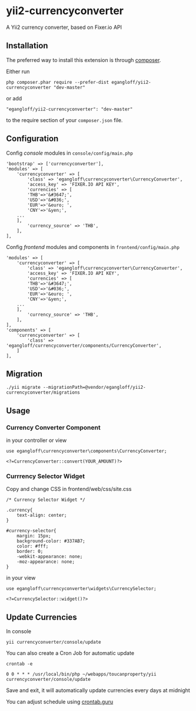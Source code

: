 # yii2-currencyconverter

A Yii2 currency converter, based on Fixer.io API 

## Installation

The preferred way to install this extension is through [composer](http://getcomposer.org/download/).

Either run

```
php composer.phar require --prefer-dist egangloff/yii2-currencyconverter "dev-master"
```

or add

```
"egangloff/yii2-currencyconverter": "dev-master"
```

to the require section of your `composer.json` file.

## Configuration

Config *console* modules in `console/config/main.php`

```
'bootstrap' => ['currencyconverter'],
'modules' => [
    'currencyconverter' => [
        'class' => 'egangloff\currencyconverter\CurrencyConverter',
        'access_key' => 'FIXER.IO API KEY',
        'currencies' => [
		'THB'=>'&#3647;', 
		'USD'=>'&#036;', 
		'EUR'=>'&euro; ',
		'CNY'=>'&yen;',
    ...
	],
        'currency_source' => 'THB',
    ],
],
```

Config *frontend* modules and components in `frontend/config/main.php`

```
'modules' => [
    'currencyconverter' => [
        'class' => 'egangloff\currencyconverter\CurrencyConverter',
        'access_key' => 'FIXER.IO API KEY',
        'currencies' => [
		'THB'=>'&#3647;', 
		'USD'=>'&#036;', 
		'EUR'=>'&euro; ',
		'CNY'=>'&yen;',
    ...
	],
        'currency_source' => 'THB',
    ],
],
'components' => [
    'currencyconverter' => [
        'class' =>  'egangloff/currencyconverter/components/CurrencyConverter',
    ]
],
```

## Migration

```
./yii migrate --migrationPath=@vendor/egangloff/yii2-currencyconverter/migrations
```

## Usage

### Currency Converter Component

in your controller or view

```
use egangloff\currencyconverter\components\CurrencyConverter;

<?=CurrencyConverter::convert(YOUR_AMOUNT)?>

```

### Currrency Selector Widget

Copy and change CSS in frontend/web/css/site.css

```
/* Currency Selector Widget */

.currency{
    text-align: center;
}

#currency-selector{
    margin: 15px;
    background-color: #337AB7;
    color: #fff;
    border: 0;
    -webkit-appearance: none;
    -moz-appearance: none;
}
```


in your view

```
use egangloff\currencyconverter\widgets\CurrencySelector;

<?=CurrencySelector::widget()?>

```

## Update Currencies

In console

```
yii currencyconverter/console/update
```

You can also create a Cron Job for automatic update

```
crontab -e
```

```
0 0 * * * /usr/local/bin/php ~/webapps/toucanproperty/yii currencyconverter/console/update
```
Save and exit, it will automatically update currencies every days at midnight

You can adjust schedule using [crontab.guru](https://crontab.guru/)
